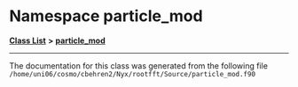 
# Namespace particle\_mod


[**Class List**](annotated.md) **>** [**particle\_mod**](namespaceparticle__mod.md)





























------------------------------
The documentation for this class was generated from the following file `/home/uni06/cosmo/cbehren2/Nyx/rootfft/Source/particle_mod.f90`